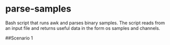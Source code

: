# parse-samples
 Bash script that runs awk and parses binary samples. 
 The script reads from an input file and returns useful data
 in the form os samples and channels.

##Scenario 1
